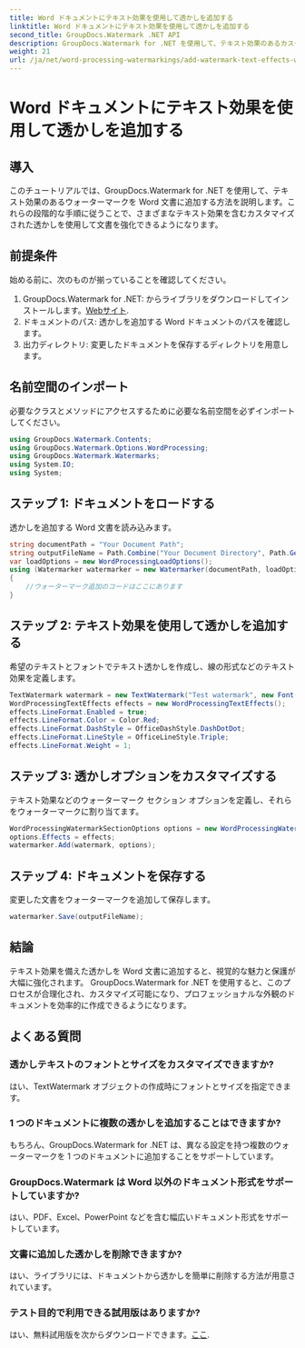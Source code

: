 ```yaml
---
title: Word ドキュメントにテキスト効果を使用して透かしを追加する
linktitle: Word ドキュメントにテキスト効果を使用して透かしを追加する
second_title: GroupDocs.Watermark .NET API
description: GroupDocs.Watermark for .NET を使用して、テキスト効果のあるカスタム ウォーターマークを Word 文書に追加する方法を学びます。ドキュメントのセキュリティと視覚的なアピールを簡単に実現します。
weight: 21
url: /ja/net/word-processing-watermarkings/add-watermark-text-effects-word-docs/
---
```


# Word ドキュメントにテキスト効果を使用して透かしを追加する

## 導入
このチュートリアルでは、GroupDocs.Watermark for .NET を使用して、テキスト効果のあるウォーターマークを Word 文書に追加する方法を説明します。これらの段階的な手順に従うことで、さまざまなテキスト効果を含むカスタマイズされた透かしを使用して文書を強化できるようになります。
## 前提条件
始める前に、次のものが揃っていることを確認してください。
1.  GroupDocs.Watermark for .NET: からライブラリをダウンロードしてインストールします。[Webサイト](https://releases.groupdocs.com/Watermark/net/).
2. ドキュメントのパス: 透かしを追加する Word ドキュメントのパスを確認します。
3. 出力ディレクトリ: 変更したドキュメントを保存するディレクトリを用意します。

## 名前空間のインポート
必要なクラスとメソッドにアクセスするために必要な名前空間を必ずインポートしてください。
```csharp
using GroupDocs.Watermark.Contents;
using GroupDocs.Watermark.Options.WordProcessing;
using GroupDocs.Watermark.Watermarks;
using System.IO;
using System;
```
## ステップ 1: ドキュメントをロードする
透かしを追加する Word 文書を読み込みます。
```csharp
string documentPath = "Your Document Path";
string outputFileName = Path.Combine("Your Document Directory", Path.GetFileName(documentPath));
var loadOptions = new WordProcessingLoadOptions();
using (Watermarker watermarker = new Watermarker(documentPath, loadOptions))
{
    //ウォーターマーク追加のコードはここにあります
}
```
## ステップ 2: テキスト効果を使用して透かしを追加する
希望のテキストとフォントでテキスト透かしを作成し、線の形式などのテキスト効果を定義します。
```csharp
TextWatermark watermark = new TextWatermark("Test watermark", new Font("Arial", 19));
WordProcessingTextEffects effects = new WordProcessingTextEffects();
effects.LineFormat.Enabled = true;
effects.LineFormat.Color = Color.Red;
effects.LineFormat.DashStyle = OfficeDashStyle.DashDotDot;
effects.LineFormat.LineStyle = OfficeLineStyle.Triple;
effects.LineFormat.Weight = 1;
```
## ステップ 3: 透かしオプションをカスタマイズする
テキスト効果などのウォーターマーク セクション オプションを定義し、それらをウォーターマークに割り当てます。
```csharp
WordProcessingWatermarkSectionOptions options = new WordProcessingWatermarkSectionOptions();
options.Effects = effects;
watermarker.Add(watermark, options);
```
## ステップ 4: ドキュメントを保存する
変更した文書をウォーターマークを追加して保存します。
```csharp
watermarker.Save(outputFileName);
```

## 結論
テキスト効果を備えた透かしを Word 文書に追加すると、視覚的な魅力と保護が大幅に強化されます。 GroupDocs.Watermark for .NET を使用すると、このプロセスが合理化され、カスタマイズ可能になり、プロフェッショナルな外観のドキュメントを効率的に作成できるようになります。
## よくある質問
### 透かしテキストのフォントとサイズをカスタマイズできますか?
はい、TextWatermark オブジェクトの作成時にフォントとサイズを指定できます。
### 1 つのドキュメントに複数の透かしを追加することはできますか?
もちろん、GroupDocs.Watermark for .NET は、異なる設定を持つ複数のウォーターマークを 1 つのドキュメントに追加することをサポートしています。
### GroupDocs.Watermark は Word 以外のドキュメント形式をサポートしていますか?
はい、PDF、Excel、PowerPoint などを含む幅広いドキュメント形式をサポートしています。
### 文書に追加した透かしを削除できますか?
はい、ライブラリには、ドキュメントから透かしを簡単に削除する方法が用意されています。
### テスト目的で利用できる試用版はありますか?
はい、無料試用版を次からダウンロードできます。[ここ](https://releases.groupdocs.com/).